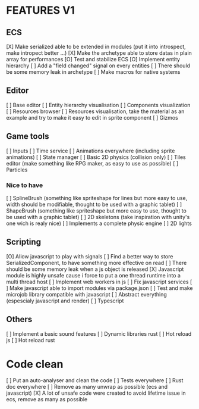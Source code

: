 # FEATURES V1

## ECS

[X] Make serialized able to be extended in modules (put it into introspect, make intropect better ...)
[X] Make the archetype able to store datas in plain array for performances
[O] Test and stabilize ECS
[O] Implement entity hierarchy
[ ] Add a "field changed" signal on every entities
[ ] There should be some memory leak in archetype
[ ] Make macros for native systems

## Editor

[ ] Base editor
[ ] Entity hierarchy visualisation
[ ] Components visualization
[ ] Resources browser
[ ] Resources visualisation, take the material as an example and try to make it easy to edit in sprite component
[ ] Gizmos

## Game tools

[ ] Inputs
[ ] Time service
[ ] Animations everywhere (including sprite animations)
[ ] State manager
[ ] Basic 2D physics (collision only)
[ ] Tiles editor (make something like RPG maker, as easy to use as possible)
[ ] Particles

### Nice to have

[ ] SplineBrush (something like spriteshape for lines but more easy to use, width should be modifiable, thought to be used with a graphic tablet)
[ ] ShapeBrush (something like spriteshape but more easy to use, thought to be used with a graphic tablet)
[ ] 2D skeletons (take inspiration with unity's one wich is realy nice)
[ ] Implements a complete physic engine
[ ] 2D lights

## Scripting

[O] Allow javascript to play with signals
[ ] Find a better way to store SerializedComponent, to have something more effective on read
[ ] There should be some memory leak when a js object is released
[X] Javascript module is highly unsafe cause i force to put a one thread runtime into a multi thread host
[ ] Implement web workers in js
[ ] Fix javascript services
[ ] Make javascript able to import modules via package.json
[ ] Test and make microjob library compatible with javascript
[ ] Abstract everything (espescialy javascript and render)
[ ] Typescript

## Others

[ ] Implement a basic sound features
[ ] Dynamic libraries rust
[ ] Hot reload js
[ ] Hot reload rust

# Code clean

[ ] Put an auto-analyser and clean the code
[ ] Tests everywhere
[ ] Rust doc everywhere
[ ] Remove as many unwrap as possible (ecs and javascript)
[X] A lot of unsafe code were created to avoid lifetime issue in ecs, remove as many as possible